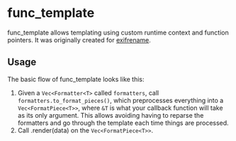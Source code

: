 # func_template

func_template allows templating using custom runtime context and function
pointers. It was originally created for
[exifrename](https://github.com/cdown/exifrename).

## Usage

The basic flow of func_template looks like this:

1. Given a `Vec<Formatter<T>` called `formatters`, call
   `formatters.to_format_pieces()`, which preprocesses everything into a
   `Vec<FormatPiece<T>>`, where `&T` is what your callback function will take
   as its only argument. This allows avoiding having to reparse the formatters
   and go through the template each time things are processed.
2. Call .render(data) on the `Vec<FormatPiece<T>>`.
